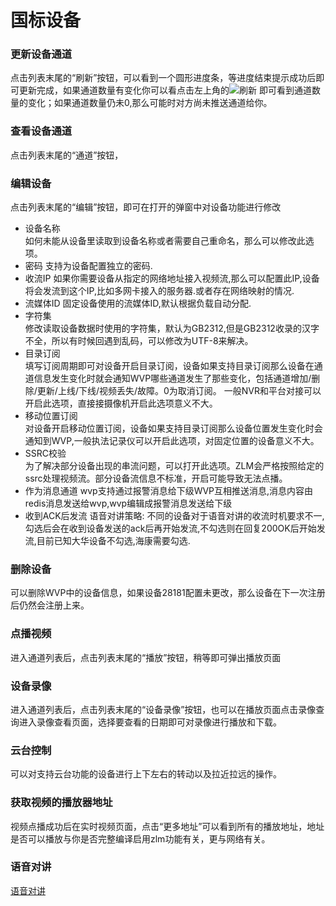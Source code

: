 <!-- 设备使用 -->

# 国标设备

### 更新设备通道

点击列表末尾的“刷新”按钮，可以看到一个圆形进度条，等进度结束提示成功后即可更新完成，如果通道数量有变化你可以看点击左上角的![刷新](_media/img_14.png)
即可看到通道数量的变化；如果通道数量仍未0,那么可能时对方尚未推送通道给你。

### 查看设备通道

点击列表末尾的“通道”按钮，

### 编辑设备

点击列表末尾的“编辑”按钮，即可在打开的弹窗中对设备功能进行修改

- 设备名称  
  如何未能从设备里读取到设备名称或者需要自己重命名，那么可以修改此选项。
- 密码
  支持为设备配置独立的密码.
- 收流IP
  如果你需要设备从指定的网络地址接入视频流,那么可以配置此IP,设备将会发流到这个IP,比如多网卡接入的服务器.或者存在网络映射的情况.
- 流媒体ID
  固定设备使用的流媒体ID,默认根据负载自动分配.
- 字符集  
  修改读取设备数据时使用的字符集，默认为GB2312,但是GB2312收录的汉字不全，所以有时候回遇到乱码，可以修改为UTF-8来解决。
- 目录订阅  
  填写订阅周期即可对设备开启目录订阅，设备如果支持目录订阅那么设备在通道信息发生变化时就会通知WVP哪些通道发生了那些变化，包括通道增加/删除/更新/上线/下线/视频丢失/故障。0为取消订阅。
  一般NVR和平台对接可以开启此选项，直接接摄像机开启此选项意义不大。
- 移动位置订阅  
  对设备开启移动位置订阅，设备如果支持目录订阅那么设备位置发生变化时会通知到WVP,一般执法记录仪可以开启此选项，对固定位置的设备意义不大。
- SSRC校验  
  为了解决部分设备出现的串流问题，可以打开此选项。ZLM会严格按照给定的ssrc处理视频流。部分设备流信息不标准，开启可能导致无法点播。
- 作为消息通道
  wvp支持通过报警消息给下级WVP互相推送消息,消息内容由redis消息发送给wvp,wvp编辑成报警消息发送给下级
- 收到ACK后发流
  语音对讲策略: 不同的设备对于语音对讲的收流时机要求不一,勾选后会在收到设备发送的ack后再开始发流,不勾选则在回复200OK后开始发流,目前已知大华设备不勾选,海康需要勾选.

### 删除设备

可以删除WVP中的设备信息，如果设备28181配置未更改，那么设备在下一次注册后仍然会注册上来。

### 点播视频

进入通道列表后，点击列表末尾的“播放”按钮，稍等即可弹出播放页面

### 设备录像

进入通道列表后，点击列表末尾的“设备录像”按钮，也可以在播放页面点击录像查询进入录像查看页面，选择要查看的日期即可对录像进行播放和下载。

### 云台控制

可以对支持云台功能的设备进行上下左右的转动以及拉近拉远的操作。

### 获取视频的播放器地址

视频点播成功后在实时视频页面，点击“更多地址”可以看到所有的播放地址，地址是否可以播放与你是否完整编译启用zlm功能有关，更与网络有关。

### 语音对讲

[语音对讲](_content/ability/continuous_broadcast.md)